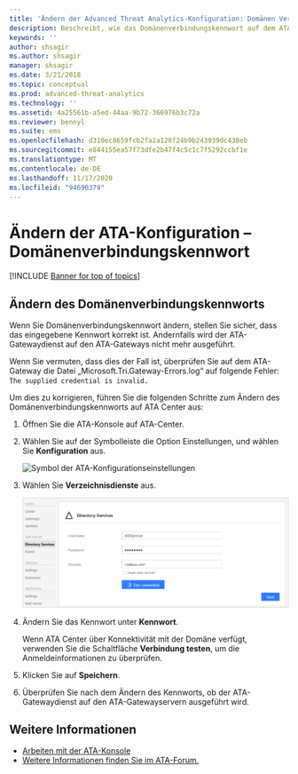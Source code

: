 ```yaml
---
title: 'Ändern der Advanced Threat Analytics-Konfiguration: Domänen Verbindungs Kennwort'
description: Beschreibt, wie das Domänenverbindungskennwort auf dem ATA-Gateway geändert wird.
keywords: ''
author: shsagir
ms.author: shsagir
manager: shsagir
ms.date: 3/21/2018
ms.topic: conceptual
ms.prod: advanced-threat-analytics
ms.technology: ''
ms.assetid: 4a25561b-a5ed-44aa-9b72-366976b3c72a
ms.reviewer: bennyl
ms.suite: ems
ms.openlocfilehash: d310ec8659fcb2fa2a128f24b9b243939dc438eb
ms.sourcegitcommit: e844155ea57f73dfe2b47f4c5c1c7f5292ccbf1e
ms.translationtype: MT
ms.contentlocale: de-DE
ms.lasthandoff: 11/17/2020
ms.locfileid: "94690379"
---
```

# <a name="change-ata-configuration---domain-connectivity-password"></a>Ändern der ATA-Konfiguration – Domänenverbindungskennwort

[!INCLUDE [Banner for top of topics](includes/banner.md)]

## <a name="change-the-domain-connectivity-password"></a>Ändern des Domänenverbindungskennworts

Wenn Sie Domänenverbindungskennwort ändern, stellen Sie sicher, dass das eingegebene Kennwort korrekt ist. Andernfalls wird der ATA-Gatewaydienst auf den ATA-Gateways nicht mehr ausgeführt.

Wenn Sie vermuten, dass dies der Fall ist, überprüfen Sie auf dem ATA-Gateway die Datei „Microsoft.Tri.Gateway-Errors.log“ auf folgende Fehler: `The supplied credential is invalid.`

Um dies zu korrigieren, führen Sie die folgenden Schritte zum Ändern des Domänenverbindungskennworts auf ATA Center aus:

1. Öffnen Sie die ATA-Konsole auf ATA-Center.

1. Wählen Sie auf der Symbolleiste die Option Einstellungen, und wählen Sie **Konfiguration** aus.

    ![Symbol der ATA-Konfigurationseinstellungen](media/ATA-config-icon.png)

1. Wählen Sie **Verzeichnisdienste** aus.

    ![Abbildung – Ändern des Kennworts für ATA-Gateway](media/ATA-GW-change-DC-password.png)

1. Ändern Sie das Kennwort unter **Kennwort**.

    Wenn ATA Center über Konnektivität mit der Domäne verfügt, verwenden Sie die Schaltfläche **Verbindung testen**, um die Anmeldeinformationen zu überprüfen.

1. Klicken Sie auf **Speichern**.

1. Überprüfen Sie nach dem Ändern des Kennworts, ob der ATA-Gatewaydienst auf den ATA-Gatewayservern ausgeführt wird.



## <a name="see-also"></a>Weitere Informationen
- [Arbeiten mit der ATA-Konsole](working-with-ata-console.md)
- [Weitere Informationen finden Sie im ATA-Forum.](https://social.technet.microsoft.com/Forums/security/home?forum=mata)

